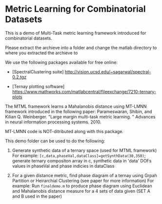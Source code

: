 Metric Learning for Combinatorial Datasets
===========================================

This is a demo of Multi-Task metric learning framework introduced for combinatorial datasets.

Please extract the archieve into a folder and change the matlab directory 
to where you extracted the archieve to

We use the following packages available for free online:

* [SpectralClustering suite]
http://vision.ucsd.edu/~sagarwal/spectral-0.2.tgz

* [Ternay plotting software]
 https://www.mathworks.com/matlabcentral/fileexchange/7210-ternary-plots

The MTML framework learns a Mahalanobis distance using MT-LMNN framework 
introduced in the following paper:
	Parameswaran, Shibin, and Kilian Q. Weinberger. 
	"Large margin multi-task metric learning.
	" Advances in neural information processing systems. 2010.

MT-LMNN code is NOT-ditributed along with this package.

This demo folder can be used to do the following:

1. Generate synthetic data of a ternary space (used for MTML framework)
   For example: 
	`[c,data,phaseVal,dataClass]=getSynthData(30,350)`;
generate ternary compositon array in c, synthetic data in 'data' DOFs values in phaseVal and phase indicies in dataClass

2. For a given distance metric, find phase diagram of a ternay using Grpah Partition or
   Heirarchial Clustering (see paper for more information) 
   For example: 
	Run `finaldemo.m` to produce phase diagram using Euclidean and
Mahalanobis distance measure for a 4 sets of data given (SET A and B used in the paper)

